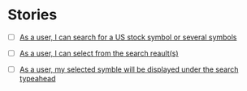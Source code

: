 # Stories

- [ ] [As a user, I can search for a US stock symbol or several symbols](../tasks/symbol-typeahead.md)

- [ ] [As a user, I can select from the search reault(s)](../tasks/select-search-result.md)

- [ ] [As a user, my selected symble will be displayed under the search typeahead](../tasks/preserve-search-result.md)
